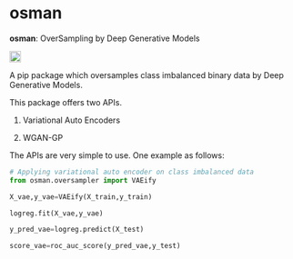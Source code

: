 # osman


**osman**: OverSampling by Deep Generative Models 

<img src="https://github.com/rajoy99/osman/blob/main/OsmanLogo.png" width="20" />

A pip package which oversamples class imbalanced binary data by Deep Generative Models. 

This package offers two APIs. 

1) Variational Auto Encoders 

2) WGAN-GP


The APIs are very simple to use. One example as follows:

```python
# Applying variational auto encoder on class imbalanced data 
from osman.oversampler import VAEify 

X_vae,y_vae=VAEify(X_train,y_train)

logreg.fit(X_vae,y_vae)

y_pred_vae=logreg.predict(X_test)

score_vae=roc_auc_score(y_pred_vae,y_test)


```
